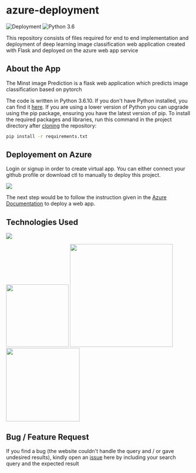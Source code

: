 # azure-deployment

![Deployment](https://img.shields.io/badge/deployment-passing-brightgreen) ![Python 3.6](https://img.shields.io/badge/Python-3.6-brightgreen.svg) 

This repository consists of files required for end to end implementation and deployment of deep learning image classification web application created with Flask and deployed on the azure web app service


## About the App
The Minst image Prediction is a flask web application which predicts image classification based on pytorch 

The code is written in Python 3.6.10. If you don't have Python installed, you can find it [here](https://www.python.org/downloads/). If you are using a lower version of Python you can upgrade using the pip package, ensuring you have the latest version of pip. To install the required packages and libraries, run this command in the project directory after [cloning](https://www.howtogeek.com/451360/how-to-clone-a-github-repository/) the repository:
```bash
pip install -r requirements.txt
```

## Deployement on Azure
Login or signup in order to create virtual app. You can either connect your github profile or download ctl to manually to deploy this project.

[![](https://www.onexti.com/wp-content/uploads/2020/08/azure.png)](https://azure.microsoft.com/fr-fr/)

The next step would be to follow the instruction given in the [Azure Documentation](https://docs.microsoft.com/fr-fr/azure/app-service/quickstart-python?tabs=bash&pivots=python-framework-flask) to deploy a web app.

## Technologies Used

![](https://forthebadge.com/images/badges/made-with-python.svg)

[<img target="_blank" src="https://flask.palletsprojects.com/en/1.1.x/_images/flask-logo.png" width=170>](https://flask.palletsprojects.com/en/1.1.x/) [<img target="_blank" src="https://number1.co.za/wp-content/uploads/2017/10/gunicorn_logo-300x85.png" width=280>](https://gunicorn.org) [<img target="_blank" src="https://miro.medium.com/max/724/1*FCArwuy8wAglYUXp04SN7g.png" width=200>](https://pytorch.org/) 

## Bug / Feature Request

If you find a bug (the website couldn't handle the query and / or gave undesired results), kindly open an [issue](https://github.com/divyansh1195/Car-Price-Prediction/issues) here by including your search query and the expected result

